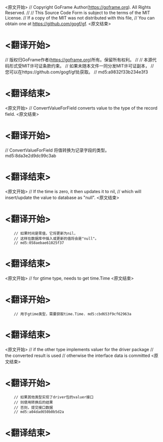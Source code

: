 
<原文开始>
// Copyright GoFrame Author(https://goframe.org). All Rights Reserved.
//
// This Source Code Form is subject to the terms of the MIT License.
// If a copy of the MIT was not distributed with this file,
// You can obtain one at https://github.com/gogf/gf.
<原文结束>

# <翻译开始>
// 版权归GoFrame作者(https://goframe.org)所有。保留所有权利。
//
// 本源代码形式受MIT许可证条款约束。
// 如果未随本文件一同分发MIT许可证副本，
// 您可以在https://github.com/gogf/gf处获取。
// md5:a9832f33b234e3f3
# <翻译结束>


<原文开始>
// ConvertValueForField converts value to the type of the record field.
<原文结束>

# <翻译开始>
// ConvertValueForField 将值转换为记录字段的类型。 md5:8da3e2d9dc99c3ab
# <翻译结束>


<原文开始>
		// If the time is zero, it then updates it to nil,
		// which will insert/update the value to database as "null".
<原文结束>

# <翻译开始>
		// 如果时间是零值，它将更新为nil，
		// 这样在数据库中插入或更新的值将会是"null"。
		// md5:058aebae61025f37
# <翻译结束>


<原文开始>
// for gtime type, needs to get time.Time
<原文结束>

# <翻译开始>
		// 用于gtime类型，需要获取time.Time. md5:cbd653f9cf62963a
# <翻译结束>


<原文开始>
		// if the other type implements valuer for the driver package
		// the converted result is used
		// otherwise the interface data is committed
<原文结束>

# <翻译开始>
		// 如果其他类型实现了driver包的valuer接口
		// 则使用转换后的结果
		// 否则，提交接口数据
		// md5:a04dad650b0b5d2a
# <翻译结束>

